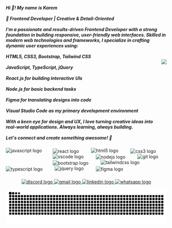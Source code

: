 <h5 align="left">Hi 👋! My name is  Karem  <br><br>🎯 Frontend Developer | Creative & Detail-Oriented<br><br>I'm a passionate and results-driven Frontend Developer with a strong foundation in building
responsive, user-friendly web interfaces. Skilled in modern web technologies and frameworks, I specialize in crafting dynamic user experiences using:<br><br>HTML5, CSS3, Bootstrap, Tailwind CSS<br><img align="right" height="230" src="https://media1.giphy.com/media/v1.Y2lkPTc5MGI3NjExa3Zya2ZweXprd3VvaGkwaDV4bzdnYjh0ZnVpaDM0d3J0cDV2ZDRvbyZlcD30MV9pbnRlcm5hbF9naWZfYnlfaWQmY3Q9Zw/78XCFBGOlS6keY1Bil/giphy.gif"  /><br>JavaScript, TypeScript, jQuery<br><br>React.js for building interactive UIs<br><br>Node.js for basic backend tasks<br><br>Figma for translating designs into code<br><br>Visual Studio Code as my primary development environment<br><br>With a keen eye for design and UX, I love turning creative ideas into real-world applications. Always learning, always building.<br><br>Let's connect and create something awesome! 🚀
</h5>



###

<div align="Left">
  <img src="https://cdn.jsdelivr.net/gh/devicons/devicon/icons/javascript/javascript-original.svg" align="left"  height="45" alt="javascript logo"  />
  <img width="30" />
  <img src="https://cdn.jsdelivr.net/gh/devicons/devicon/icons/react/react-original.svg" align="center" height="45" alt="react logo"  />
  <img width="30" />
  <img src="https://cdn.jsdelivr.net/gh/devicons/devicon/icons/html5/html5-original.svg" height="45" alt="html5 logo"  />
  <img width="30" />
  <img src="https://cdn.jsdelivr.net/gh/devicons/devicon/icons/css3/css3-original.svg" align="center" height="45" alt="css3 logo"  />
  <img width="30" />
  <img src="https://cdn.jsdelivr.net/gh/devicons/devicon/icons/vscode/vscode-original.svg" height="45" alt="vscode logo"  />
  <img width="30" />
  <img src="https://cdn.jsdelivr.net/gh/devicons/devicon/icons/nodejs/nodejs-original.svg" align="center" height="45" alt="nodejs logo"  />
  <img width="30" />
  <img src="https://cdn.jsdelivr.net/gh/devicons/devicon/icons/git/git-original.svg" height="45" alt="git logo"  />
  <img width="30" />
  <img src="https://cdn.jsdelivr.net/gh/devicons/devicon/icons/bootstrap/bootstrap-original.svg" align="center" height="45" alt="bootstrap logo"  />
  <img width="30" />
  <img src="https://cdn.jsdelivr.net/gh/devicons/devicon/icons/tailwindcss/tailwindcss-original-wordmark.svg" height="45" alt="tailwindcss logo"  />
  <img width="30" />
  <img src="https://cdn.jsdelivr.net/gh/devicons/devicon/icons/typescript/typescript-original.svg" align="center" height="45" alt="typescript logo"  />
  <img width="30" />
  <img src="https://cdn.jsdelivr.net/gh/devicons/devicon/icons/jquery/jquery-original.svg" height="45" alt="jquery logo"  />
  <img width="30" />
  <img src="https://cdn.jsdelivr.net/gh/devicons/devicon/icons/figma/figma-original.svg" align="center" height="45" alt="figma logo"  />
</div>

###

<div align="center">
    <a href="https://discord.com">
        <img src="https://img.shields.io/static/v1?message=Discord&logo=discord&label=&color=7289DA&logoColor=white&labelColor=&style=for-the-badge"  height="35" alt="discord logo"/>
    </a>
    <a href="mailto:karemmohamed254452@gmail.com">
        <img src="https://img.shields.io/static/v1?message=Gmail&logo=gmail&label=&color=D14836&logoColor=white&labelColor=&style=for-the-badge" height="35" alt="gmail logo"/>
    </a>
    <a href="https://www.linkedin.com/in/kareem-mohamed-00b921356">
        <img src="https://img.shields.io/static/v1?message=LinkedIn&logo=linkedin&label=&color=0077B5&logoColor=white&labelColor=&style=for-the-badge" height="35" alt="linkedin logo"/>
    </a>
    <a href="https://wa.me/201143176683">
        <img src="https://img.shields.io/static/v1?message=WhatsApp&logo=whatsapp&label=&color=25D366&logoColor=white&labelColor=&style=for-the-badge" height="35" alt="whatsapp logo"/>
    </a>
</div>

<div align="center">
  
  ![snake gif](https://github.com/Kareemmohameed/Kareemmohameed/blob/output/snake.svg/)
  
</div>


